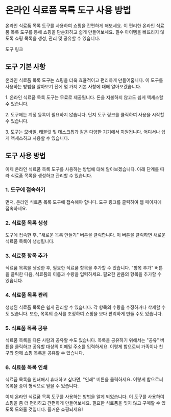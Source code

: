온라인 식료품 목록 도구 사용 방법
===================

온라인 식료품 목록 도구를 사용하여 쇼핑을 간편하게 해보세요. 이 편리한 온라인 식료품 목록 도구를 통해 쇼핑을 단순화하고 쉽게 만들어보세요. 필수 아이템을 빠뜨리지 않도록 쇼핑 목록을 생성, 관리 및 공유할 수 있습니다.

도구 링크

도구 기본 사항
--------

온라인 식료품 목록 도구는 쇼핑을 더욱 효율적이고 편리하게 만들어줍니다. 이 도구를 사용하는 방법을 알아보기 전에 몇 가지 기본 사항에 대해 알아보겠습니다.

1\. 온라인 식료품 목록 도구는 무료로 제공됩니다. 돈을 지불하지 않고도 쉽게 액세스할 수 있습니다.

2\. 도구에는 계정 등록이 필요하지 않습니다. 단지 도구 링크를 클릭하여 사용을 시작할 수 있습니다.

3\. 도구는 모바일, 태블릿 및 데스크톱과 같은 다양한 기기에서 지원됩니다. 어디서나 쉽게 액세스하고 사용할 수 있습니다.

도구 사용 방법
--------

이제 온라인 식료품 목록 도구를 사용하는 방법에 대해 알아보겠습니다. 아래 단계를 따라 식료품 목록을 생성하고 관리할 수 있습니다.

### 1. 도구에 접속하기

먼저, 온라인 식료품 목록 도구에 접속해야 합니다. 도구 링크를 클릭하여 웹 페이지에 접속하세요.

### 2. 식료품 목록 생성

도구에 접속한 후, "새로운 목록 만들기" 버튼을 클릭합니다. 이 버튼을 클릭하면 새로운 식료품 목록이 생성됩니다.

### 3. 식료품 항목 추가

식료품 목록을 생성한 후, 필요한 식료품 항목을 추가할 수 있습니다. "항목 추가" 버튼을 클릭한 다음, 식료품의 이름과 수량을 입력하세요. 필요한 만큼의 항목을 추가할 수 있습니다.

### 4. 식료품 목록 관리

생성된 식료품 목록은 쉽게 관리할 수 있습니다. 각 항목의 수량을 수정하거나 삭제할 수도 있습니다. 또한, 목록의 순서를 조정하여 쇼핑을 보다 편리하게 만들 수도 있습니다.

### 5. 식료품 목록 공유

식료품 목록을 다른 사람과 공유할 수도 있습니다. 목록을 공유하기 위해서는 "공유" 버튼을 클릭하고 공유할 대상의 이메일 주소를 입력하세요. 이렇게 함으로써 가족이나 친구와 함께 쇼핑 목록을 공유할 수 있습니다.

### 6. 식료품 목록 인쇄

식료품 목록을 인쇄해서 휴대하고 싶다면, "인쇄" 버튼을 클릭하세요. 이렇게 함으로써 목록을 종이 형식으로 얻을 수 있습니다.

이제 온라인 식료품 목록 도구를 사용하는 방법을 알게 되었습니다. 이 도구를 사용하여 쇼핑을 좀 더 편리하고 간편하게 만들어보세요. 필요한 식료품을 잊지 않고 구매할 수 있도록 도와줄 것입니다. 즐거운 쇼핑되세요!